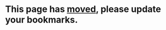 # This page has [moved](https://github.com/LMMS/lmms/wiki/Accessing-git-repository#fast-forward-your-branch), please update your bookmarks.


